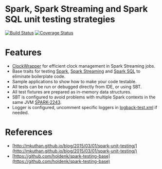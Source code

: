 # Spark, Spark Streaming and Spark SQL unit testing strategies

[![Build Status](https://travis-ci.org/mkuthan/example-spark.svg?branch=master)](https://travis-ci.org/mkuthan/example-spark) [![Coverage Status](https://img.shields.io/coveralls/mkuthan/example-spark.svg)](https://coveralls.io/r/mkuthan/example-spark?branch=master)

Features
========

* [ClockWrapper](src/test/scala/org/apache/spark/ClockWrapper.scala) for efficient clock management in Spark Streaming jobs.
* Base traits for testing [Spark](src/test/scala/org/mkuthan/spark/SparkSpec.scala), [Spark Streaming](src/test/scala/org/mkuthan/spark/SparkStreamingSpec.scala) and [Spark SQL](src/test/scala/org/mkuthan/spark/SparkSqlSpec.scala) to eliminate boilerplate code.
* Sample applications to show how to make your code testable.
* All tests can be run or debugged directly from IDE, or using SBT.
* All test fixtures are prepared as in-memory data structures.
* SBT is configured to avoid problems with multiple Spark contexts in the same JVM [SPARK-2243](https://issues.apache.org/jira/browse/SPARK-2243).
* Logger is configured, uncomment specific loggers in [logback-test.xml](src/test/resources/logback-test.xml) if needed.

References
==========

* [http://mkuthan.github.io/blog/2015/03/01/spark-unit-testing/](http://mkuthan.github.io/blog/2015/03/01/spark-unit-testing/)
* [https://github.com/holdenk/spark-testing-base](https://github.com/holdenk/spark-testing-base)
